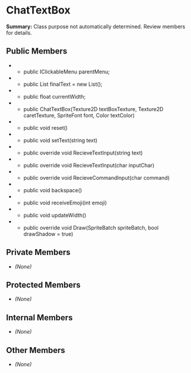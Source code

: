 # ChatTextBox

**Summary:** Class purpose not automatically determined. Review members for details.

## Public Members
- - public IClickableMenu parentMenu;
- - public List<ChatSnippet> finalText = new List<ChatSnippet>();
- - public float currentWidth;
- - public ChatTextBox(Texture2D textBoxTexture, Texture2D caretTexture, SpriteFont font, Color textColor)
- - public void reset()
- - public void setText(string text)
- - public override void RecieveTextInput(string text)
- - public override void RecieveTextInput(char inputChar)
- - public override void RecieveCommandInput(char command)
- - public void backspace()
- - public void receiveEmoji(int emoji)
- - public void updateWidth()
- - public override void Draw(SpriteBatch spriteBatch, bool drawShadow = true)

## Private Members
- *(None)*

## Protected Members
- *(None)*

## Internal Members
- *(None)*

## Other Members
- *(None)*

